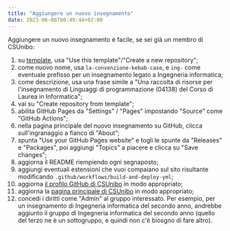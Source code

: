 ```yaml
---
title: "Aggiungere un nuovo insegnamento"
date: 2023-06-06T00:49:44+02:00
---
```


Aggiungere un nuovo insegnamento è facile, se sei già un membro di
CSUnibo:

1. su [template](https://github.com/csunibo/template), usa "Use this
   template"/"Create a new repository";
2. come nuovo nome, usa `la-convenzione-kebab-case`, e `ing-` come eventuale
   prefisso per un insegnamento legato a Ingegneria informatica;
3. come descrizione, usa una frase simile a "Una raccolta di risorse per
   l'insegnamento di Linguaggi di programmazione (04138) del Corso di Laurea in
   Informatica";
4. vai su "Create repository from template";
5. abilita GitHub Pages da "Settings" / "Pages" impostando "Source" come
   "GitHub Actions";
6. nella pagina principale del nuovo insegnamento su GitHub, clicca
   sull'ingranaggio a fianco di "About";
7. spunta "Use your GitHub Pages website" e togli le spunte da "Releases" e
   "Packages", poi aggiungi "Topics" a piacere e clicca su "Save changes";
8. aggiorna il README riempiendo ogni segnaposto;
9. aggiungi eventuali estensioni che vuoi compaiano sul sito risultante
   modificando `.github/workflows/build-and-deploy-yml`;
10. aggiorna [il profilo GitHub di CSUnibo](https://github.com/csunibo/.github)
    in modo appropriato;
11. aggiorna la [pagina principale di
    CSUnibo](https://github.com/csunibo/csunibo.github.io) in modo appropriato;
12. concedi i diritti come "Admin" al gruppo interessato. Per esempio, per un
    insegnamento di Ingegneria informatica del secondo anno, andrebbe aggiunto
    il gruppo di Ingegneria informatica del secondo anno (quello del terzo ne è
    un sottogruppo, e quindi non c'è biosgno di fare altro).
